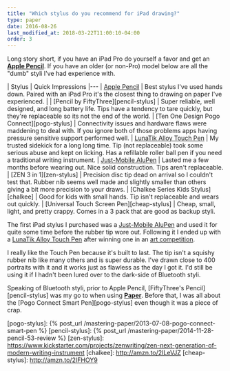 ```yaml
---
title: "Which stylus do you recommend for iPad drawing?"
type: paper
date: 2016-08-26
last_modified_at: 2018-03-22T11:00:10-04:00
order: 3
---
```


Long story short, if you have an iPad Pro do yourself a favor and get an [**Apple Pencil**][apple-pencil]. If you have an older (or non-Pro) model below are all the "dumb" styli I've had experience with.

| Stylus | Quick Impressions
|---
| [Apple Pencil][apple-pencil] | Best stylus I've used hands down. Paired with an iPad Pro it's the closest thing to drawing on paper I've experienced. |
| [Pencil by FiftyThree][pencil-stylus] | Super reliable, well designed, and long battery life. Tips have a tendency to tare quickly, but they're replaceable so its not the end of the world.
| [Ten One Design Pogo Connect][pogo-stylus] | Connectivity issues and hardware flaws were maddening to deal with. If you ignore both of those problems apps having pressure sensitive support performed well.
| [LunaTik Alloy Touch Pen][lunatik-stylus] | My trusted sidekick for a long long time. Tip (not replaceable) took some serious abuse and kept on licking. Has a refillable roller ball pen if you need a traditional writing instrument.
| [Just-Mobile AluPen][alupen-stylus] | Lasted me a few months before wearing out. Nice solid construction. Tips aren't replaceable.
| [ZEN 3 in 1][zen-stylus] | Precision disc tip dead on arrival so I couldn't test that. Rubber nib seems well made and slightly smaller than others giving a bit more precision to your draws.
| [Chalkee Series Kids Stylus][chalkee] | Good for kids with small hands. Tip isn't replaceable and wears out quickly.
| [Universal Touch Screen Pen][cheap-stylus] | Cheap, small, light, and pretty crappy. Comes in a 3 pack that are good as backup styli.

The first iPad stylus I purchased was a [Just-Mobile AluPen][alupen-stylus] and used it for quite some time before the rubber tip wore out. Following it I ended up with a [LunaTik Alloy Touch Pen][lunatik-stylus] after winning one in an [art competition](https://web.archive.org/web/20120822201917/http://lunatiklife.com/features/post/lunatikonpaper-winners).

I really like the Touch Pen because it's built to last. The tip isn't a squishy rubber nib like many others and is super durable. I've drawn close to 400 portraits with it and it works just as flawless as the day I got it. I'd still be using it if I hadn't been lured over to the dark-side of Bluetooth styli.

Speaking of Bluetooth styli, prior to Apple Pencil, [FiftyThree's Pencil][pencil-stylus] was my go to when using [**Paper**](https://fiftythree.com/paper). Before that, I was all about the [Pogo Connect Smart Pen][pogo-stylus] even though it was a piece of crap.

[apple-pencil]: https://www.apple.com/apple-pencil/
[alupen-stylus]: http://amzn.to/2GictfT
[lunatik-stylus]: http://amzn.to/2ugpp0U
[pogo-stylus]: {% post_url /mastering-paper/2013-07-08-pogo-connect-smart-pen %}
[pencil-stylus]: {% post_url /mastering-paper/2014-11-28-pencil-53-review %}
[zen-stylus]: https://www.kickstarter.com/projects/zenwriting/zen-next-generation-of-modern-writing-instrument
[chalkee]: http://amzn.to/2ILeVJZ
[cheap-stylus]: http://amzn.to/2IFHOY9

